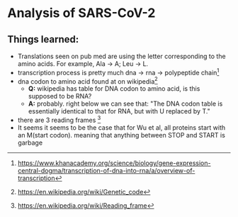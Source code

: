 # Analysis of SARS-CoV-2

## Things learned:
* Translations seen on pub med are using the letter corresponding to the amino acids. For example, Ala -> A; Leu -> L.
* transcription process is pretty much dna -> rna -> polypeptide chain[^2]
* dna codon to amino acid found at on wikipedia[^3]
  - **Q:** wikipedia has table for DNA codon to amino acid, is this supposed to be RNA?
  - **A:** probably. right below we can see that: "The DNA codon table is essentially identical to that for RNA, but with U replaced by T."
* there are 3 reading frames [^4]
* It seems it seems to be the case that for Wu et al, all proteins start with an M(start codon). meaning that anything between STOP and START is garbage

[^2]: https://www.khanacademy.org/science/biology/gene-expression-central-dogma/transcription-of-dna-into-rna/a/overview-of-transcription

[^3]: https://en.wikipedia.org/wiki/Genetic_code

[^4]: https://en.wikipedia.org/wiki/Reading_frame

